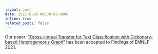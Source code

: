 ```yaml
---
layout: post
date: 2021-8-26 00:00:00-0900
inline: true
related_posts: false
---
```


Our paper: [“Cross-lingual Transfer for Text Classification with Dictionary-based Heterogeneous Graph”](https://aclanthology.org/2021.findings-emnlp.130/) has been accepted to Findings of EMNLP 2021.